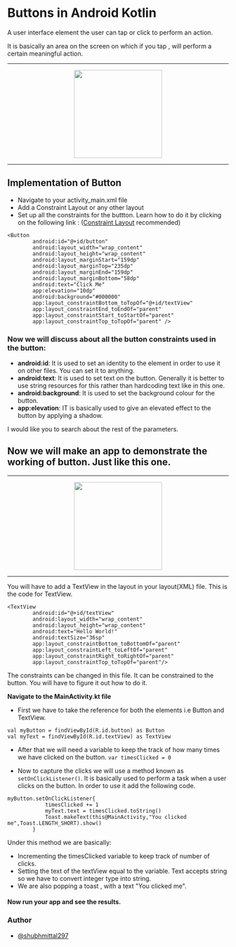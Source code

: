 
# Buttons in Android Kotlin

A user interface element the user can tap or click to perform an action.

It is basically an area on the screen on which if you tap , will perform a certain meaningful action.
<hr>
<p align = "center">
<img src = "https://user-images.githubusercontent.com/59731205/135919821-941b5975-28ff-4e3d-aadc-ad0b219d4d2a.jpg" width = 200>
<p/>
<hr>

## Implementation of Button
* Navigate to your activity_main.xml file
* Add a Constraint Layout or any other layout 
* Set up all the constraints for the buttton. Learn how to do it by clicking on the following link : ([Constraint Layout](https://github.com/girlscript/winter-of-contributing/blob/Android_Development_With_Kotlin/Android_Development_with_Kotlin/07.%20View%20Groups/07.4%20Constraint%20Layout.md) recommended)

```
<Button
        android:id="@+id/button"
        android:layout_width="wrap_content"
        android:layout_height="wrap_content"
        android:layout_marginStart="159dp"
        android:layout_marginTop="235dp"
        android:layout_marginEnd="159dp"
        android:layout_marginBottom="58dp"
        android:text="Click Me"
        app:elevation="10dp"
        android:background="#000000"
        app:layout_constraintBottom_toTopOf="@+id/textView"
        app:layout_constraintEnd_toEndOf="parent"
        app:layout_constraintStart_toStartOf="parent"
        app:layout_constraintTop_toTopOf="parent" />

```

### Now we will discuss about all the button constraints used in the button:

* __android:id__: It is used to set an identity to the element in order to use it on other files. You can set it to anything.
* __android:text__: It is used to set text on the button. Generally it is better to use string resources for this rather than hardcoding text like in this one.
* __android:background__: It is used to set the background colour for the button.
* __app:elevation__: IT is basically used to give an elevated effect to the button by applying a shadow.

I would like you to search about the rest of the parameters.

## Now we will make an app to demonstrate the working of button. Just like this one.
<hr>
<p align = "center">
<img src = "https://user-images.githubusercontent.com/59731205/135924002-d37c05c4-a857-4029-a2b5-3f394dc5359f.gif" width = 200>
<p/>
<hr>

You will have to add a TextView in the layout in your layout(XML) file. This is the code for TextView.
```
<TextView
        android:id="@+id/textView"
        android:layout_width="wrap_content"
        android:layout_height="wrap_content"
        android:text="Hello World!"
        android:textSize="36sp"
        app:layout_constraintBottom_toBottomOf="parent"
        app:layout_constraintLeft_toLeftOf="parent"
        app:layout_constraintRight_toRightOf="parent"
        app:layout_constraintTop_toTopOf="parent"/>
```
The constraints can be changed in this file. It can be constrained to the button. You will have to figure it out how to do it.

**Navigate to the MainActivity.kt file**
* First we have to take the reference for both the elements i.e Button and TextView.

```
val myButton = findViewById(R.id.button) as Button
val myText = findViewById(R.id.textView) as TextView
```
* After that we will need a variable to keep the track of how many times we have clicked on the button.
`var timesClicked = 0`

* Now to capture the clicks we will use a method known as `setOnClickListener()`. It is basically used to perform a task when a user clicks on the button.
In order to use it add the following code.

```
myButton.setOnClickListener{
            timesClicked += 1
            myText.text = timesClicked.toString()
            Toast.makeText(this@MainActivity,"You clicked me",Toast.LENGTH_SHORT).show()
        }
```
Under this method we are basically:
* Incrementing the timesClicked variable to keep track of number of clicks.
* Setting the text of the textView equal to the variable. Text accepts string so we have to convert integer type into string.
* We are also popping a toast , with a text "You clicked me".

#### Now run your app and see the results.

### Author
* [@shubhmittal297](https://github.com/shubhmittal07)
